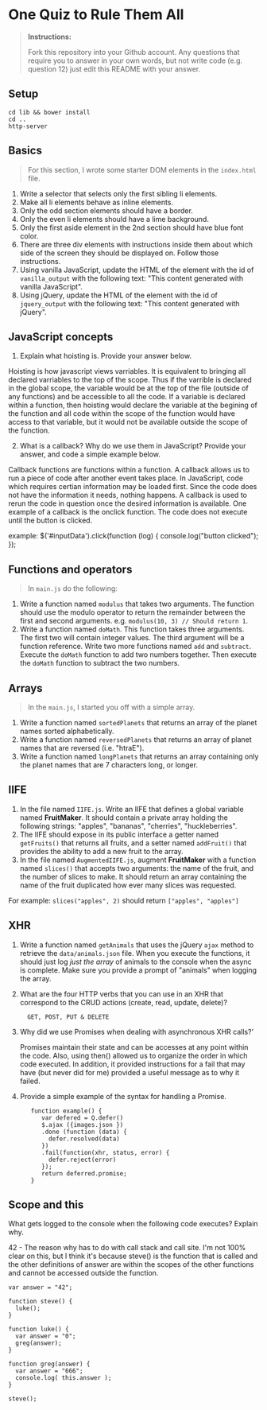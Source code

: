 # One Quiz to Rule Them All

> **Instructions:**
>
> Fork this repository into your Github account. Any questions that require you to answer in your own words, but not write code (e.g. question 12) just edit this README with your answer.

## Setup

```
cd lib && bower install
cd ..
http-server
```

## Basics

> For this section, I wrote some starter DOM elements in the `index.html` file.

1. Write a selector that selects only the first sibling li elements.
2. Make all li elements behave as inline elements.
3. Only the odd section elements should have a border.
4. Only the even li elements should have a lime background.
5. Only the first aside element in the 2nd section should have blue font color.
6. There are three div elements with instructions inside them about which side of the screen they should be displayed on. Follow those instructions.
7. Using vanilla JavaScript, update the HTML of the element with the id of `vanilla_output` with the following text: "This content generated with vanilla JavaScript".
8. Using jQuery, update the HTML of the element with the id of `jquery_output` with the following text: "This content generated with jQuery".

## JavaScript concepts
1. Explain what hoisting is. Provide your answer below.

Hoisting is how javascript views varriables.  It is equivalent to bringing all declared varriables to the top of the scope.  Thus if the varrible is declared in the global scope, the variable would be at the top of the   file (outside of any functions) and be accessible to all the code.  If a variable is declared within a function, then hoisting would declare the variable at the begining of the function and all code within the scope of the function would have access to that variable, but it would not be available outside the scope of the function.
     
2. What is a callback? Why do we use them in JavaScript? Provide your answer, and code a simple example below.

Callback functions are functions within a function. A callback allows us to run a piece of code after another event takes place.  In JavaScript, code which requires certian information may be loaded first.  Since the code does not have the information it needs, nothing happens.  A callback is used to rerun the code in question once the desired information is available.   One example of a callback is the onclick function. The code does not execute until the button is clicked.
  
  example: 
      $('#inputData').click(function (log) {
        console.log("button clicked");
      });
  

## Functions and operators

> In `main.js` do the following:

1. Write a function named `modulus` that takes two arguments. The function should use the modulo operator to return the remainder between the first and second arguments.  e.g. `modulus(10, 3) // Should return 1`.
1. Write a function named `doMath`. This function takes three arguments.  The first two will contain integer values. The third argument will be a function reference. Write two more functions named `add` and `subtract`. Execute the `doMath` function to add two numbers together. Then execute the `doMath` function to subtract the two numbers.

## Arrays

> In the `main.js`, I started you off with a simple array.

1. Write a function named `sortedPlanets` that returns an array of the planet names sorted alphabetically.
1. Write a function named `reversedPlanets` that returns an array of planet names that are reversed (i.e. "htraE").
1. Write a function named `longPlanets` that returns an array containing only the planet names that are 7 characters long, or longer.

## IIFE

1. In the file named `IIFE.js`. Write an IIFE that defines a global variable named **FruitMaker**. It should contain a private array holding the following strings: "apples", "bananas", "cherries", "huckleberries".
1. The IIFE should expose in its public interface a getter named `getFruits()` that returns all fruits, and a setter named `addFruit()` that provides the ability to add a new fruit to the array.
1. In the file named `AugmentedIIFE.js`, augment **FruitMaker** with a function named `slices()` that accepts two arguments: the name of the fruit, and the number of slices to make. It should return an array containing the name of the fruit duplicated how ever many slices was requested.

  For example: `slices("apples", 2)` should return `["apples", "apples"]`

## XHR

1. Write a function named `getAnimals` that uses the jQuery `ajax` method to retrieve the `data/animals.json` file. When you execute the functions, it should just log *just the array* of animals to the console when the async is complete. Make sure you provide a prompt of "animals" when logging the array.
1. What are the four HTTP verbs that you can use in an XHR that correspond to the CRUD actions (create, read, update, delete)?
 
         GET, POST, PUT & DELETE

1. Why did we use Promises when dealing with asynchronous XHR calls?'


    Promises maintain their state and can be accesses at any point within the code.  Also, using then() allowed us to organize the order in which code executed.  In addition, it provided instructions for a fail that may have (but never did for me) provided a useful message as to why it failed.

2. Provide a simple example of the syntax for handling a Promise.

          function example() {
             var defered = Q.defer()
             $.ajax ({images.json })
             .done (function (data) {
               defer.resolved(data)
             })
             .fail(function(xhr, status, error) {
               defer.reject(error)
             });
             return deferred.promise;
          }

## Scope and this

What gets logged to the console when the following code executes? Explain why.

42 - The reason why has to do with call stack and call site.  I'm not 100% clear on this, but I think it's because steve() is the function that is called and the other definitions of answer are within the scopes of the other functions and cannot be accessed outside the function.

```
var answer = "42";

function steve() {
  luke();
}

function luke() {
  var answer = "0";
  greg(answer);
}

function greg(answer) {
  var answer = "666";
  console.log( this.answer );
}

steve();
```

